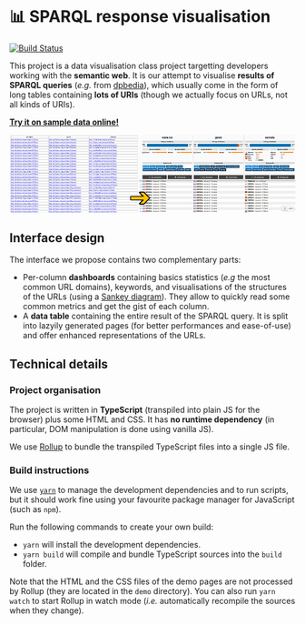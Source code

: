 # 📊 SPARQL response visualisation

[![Build Status](https://travis-ci.com/Daru13/semantic-web-visualisation.svg?token=k9rdEMrtfsRy2L9s8psg&branch=master)](https://travis-ci.com/Daru13/semantic-web-visualisation)

This project is a data visualisation class project targetting developers working with the **semantic web**.
It is our attempt to visualise **results of SPARQL queries** (_e.g._ from [dpbedia](https://dbpedia.org/sparql)), which usually come in the form of long tables containing **lots of URIs** (though we actually focus on URLs, not all kinds of URIs).

**[Try it on sample data online!](https://daru13.github.io/semantic-web-visualisation/)** 

![Screenshot](misc/screenshots/before-after.png)


## Interface design


The interface we propose contains two complementary parts:

- Per-column **dashboards** containing basics statistics (_e.g_ the most common URL domains), keywords, and visualisations of the structures of the URLs (using a [Sankey diagram](https://en.wikipedia.org/wiki/Sankey_diagram)). They allow to quickly read some common metrics and get the gist of each column.
- A **data table** containing the entire result of the SPARQL query. It is split into lazyily generated pages (for better performances and ease-of-use) and offer enhanced representations of the URLs.



## Technical details

### Project organisation

The project is written in **TypeScript** (transpiled into plain JS for the browser) plus some HTML and CSS.
It has **no runtime dependency** (in particular, DOM manipulation is done using vanilla JS).

We use [Rollup](https://rollupjs.org/guide/en/) to bundle the transpiled TypeScript files into a single JS file.


### Build instructions

We use [`yarn`](http://yarnpkg.com) to manage the development dependencies and to run scripts, but it should work fine using your favourite package manager for JavaScript (such as `npm`).

Run the following commands to create your own build:
- `yarn` will install the development dependencies.
- `yarn build` will compile and bundle TypeScript sources into the `build` folder.

Note that the HTML and the CSS files of the demo pages are not processed by Rollup (they are located in the `demo` directory).
You can also run `yarn watch` to start Rollup in watch mode (_i.e._ automatically recompile the sources when they change).
